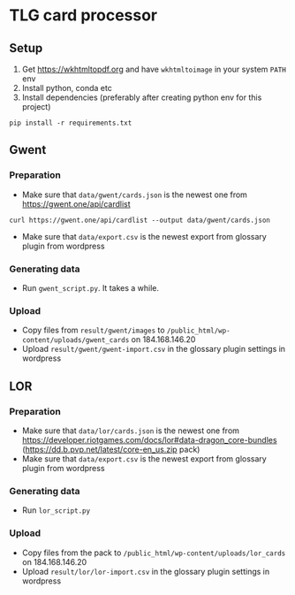 # TLG card processor

## Setup
1) Get https://wkhtmltopdf.org and have `wkhtmltoimage` in your system `PATH` env 
2) Install python, conda etc 
3) Install dependencies (preferably after creating python env for this project)
```
pip install -r requirements.txt
```

## Gwent

### Preparation
* Make sure that `data/gwent/cards.json` is the newest one from https://gwent.one/api/cardlist
```
curl https://gwent.one/api/cardlist --output data/gwent/cards.json
```
* Make sure that `data/export.csv` is the newest export from glossary plugin from wordpress

### Generating data 
* Run `gwent_script.py`. It takes a while.

### Upload
* Copy files from `result/gwent/images` to `/public_html/wp-content/uploads/gwent_cards` on 184.168.146.20
* Upload `result/gwent/gwent-import.csv` in the glossary plugin settings in wordpress

## LOR
### Preparation
* Make sure that `data/lor/cards.json` is the newest one from https://developer.riotgames.com/docs/lor#data-dragon_core-bundles  (https://dd.b.pvp.net/latest/core-en_us.zip pack)
* Make sure that `data/export.csv` is the newest export from glossary plugin from wordpress

### Generating data 
* Run `lor_script.py`

### Upload
* Copy files from the pack to `/public_html/wp-content/uploads/lor_cards` on 184.168.146.20
* Upload `result/lor/lor-import.csv` in the glossary plugin settings in wordpress
